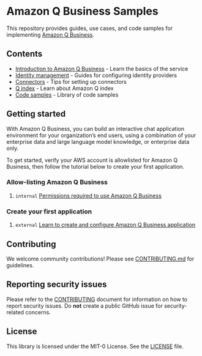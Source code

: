 # Amazon Q Business Samples

This repository provides guides, use cases, and code samples for implementing [Amazon Q Business](https://aws.amazon.com/q/business/).

## Contents

- [Introduction to Amazon Q Business](introduction-to-qbusiness/README.md) - Learn the basics of the service
- [Identity management](identity-management/README.md) - Guides for configuring identity providers
- [Connectors](connectors/README.md) - Tips for setting up connectors
- [Q index](q-index/README.md) - Learn about Amazon Q index
- [Code samples](code-samples/README.md) - Library of code samples


## Getting started

With Amazon Q Business, you can build an interactive chat application environment for your organization’s end users, using a combination of your enterprise data and large language model knowledge, or enterprise data only.

To get started, verify your AWS account is allowlisted for Amazon Q Business, then follow the tutorial below to create your first application.

### Allow-listing Amazon Q Business

1. `internal` [Permissions required to use Amazon Q Business](./introduction-to-qbusiness/allow-listing-qbusiness.md)

### Create your first application

1. `external` [Learn to create and configure Amazon Q Business application](https://catalog.workshops.aws/amazon-q-business/en-US/200-configure-application)


## Contributing

We welcome community contributions! Please see [CONTRIBUTING.md](CONTRIBUTING.md) for guidelines.

## Reporting security issues

Please refer to the [CONTRIBUTING](CONTRIBUTING.md#security-issue-notifications) document for information on how to report security issues. Do **not** create a public GitHub issue for security-related concerns.

## License

This library is licensed under the MIT-0 License. See the [LICENSE](./LICENSE) file.

